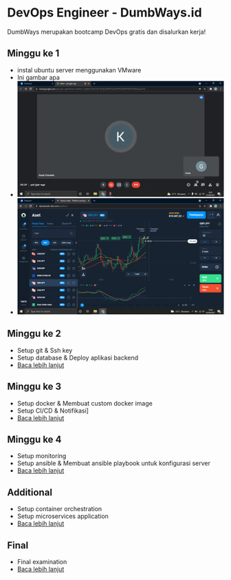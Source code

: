 # DevOps Engineer - DumbWays.id
DumbWays merupakan bootcamp DevOps gratis dan disalurkan kerja!

## Minggu ke 1
- instal ubuntu server menggunakan VMware 
- Ini gambar apa
- ![Gambar](week-1/assets/Screenshot%20(1).png)
- ![Gambar](week-1/assets/Screenshot%20(10).png)

## Minggu ke 2
- Setup git & Ssh key
- Setup database & Deploy aplikasi backend
- [Baca lebih lanjut](week-2/README.md)

## Minggu ke 3
- Setup docker & Membuat custom docker image
- Setup CI/CD & Notifikasi]
- [Baca lebih lanjut](week-3/README.md)

## Minggu ke 4
- Setup monitoring
- Setup ansible & Membuat ansible playbook untuk konfigurasi server
- [Baca lebih lanjut](week-4/README.md)

## Additional
- Setup container orchestration
- Setup microservices application
- [Baca lebih lanjut](week-1/README.md)

## Final
- Final examination
- [Baca lebih lanjut](final/README.md)